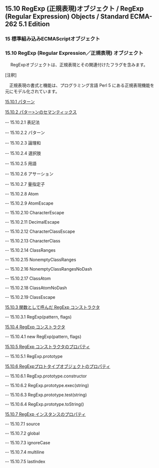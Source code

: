 15.10 RegExp (正規表現)オブジェクト / RegExp (Regular Expression) Objects / Standard ECMA-262 5.1 Edition
---------------------------------------------------------------------------------------------------------

### 15 標準組み込みECMAScriptオブジェクト

### 15.10 RegExp (Regular Expression／正規表現) オブジェクト

　 RegExpオブジェクトは、正規表現とその関連付けたフラグを含みます。

[注釈]

　正規表現の書式と機能は、プログラミング言語 Perl 5
にある正規表現機能を元にモデル化されています。

[15.10.1
パターン](/hp/it/internet/homepage/script/ecmascript/ecma262_51/contents/15/15_10/15_10_1/ "パターン")

[15.10.2
パター\>ンのセマンティックス](/hp/it/internet/homepage/script/ecmascript/ecma262_51/contents/15/15_10/15_10_2/ "パターンのセマンティックス")

-- 15.10.2.1 表記法

-- 15.10.2.2 パターン

-- 15.10.2.3 論理和

-- 15.10.2.4 選択肢

-- 15.10.2.5 用語

-- 15.10.2.6 アサーション

-- 15.10.2.7 量指定子

-- 15.10.2.8 Atom

-- 15.10.2.9 AtomEscape

-- 15.10.2.10 CharacterEscape

-- 15.10.2.11 DecimalEscape

-- 15.10.2.12 CharacterClassEscape

-- 15.10.2.13 CharacterClass

-- 15.10.2.14 ClassRanges

-- 15.10.2.15 NonemptyClassRanges

-- 15.10.2.16 NonemptyClassRangesNoDash

-- 15.10.2.17 ClassAtom

-- 15.10.2.18 ClassAtomNoDash

-- 15.10.2.19 ClassEscape

[15.10.3 関数として呼んだ RegExp
コンストラクタ](/hp/it/internet/homepage/script/ecmascript/ecma262_51/contents/15/15_10/15_10_3/ "関数として呼んだ RegExp コンストラクタ")

-- 15.10.3.1 RegExp(pattern, flags)

[15.10.4 RegExp
コンストラクタ](/hp/it/internet/homepage/script/ecmascript/ecma262_51/contents/15/15_10/15_10_4/ "RegExp コンストラクタ")

-- 15.10.4.1 new RegExp(pattern, flags)

[15.10.5 RegExp
コンストラクタのプロパティ](/hp/it/internet/homepage/script/ecmascript/ecma262_51/contents/15/15_10/15_10_5/ "RegExp コンストラクタのプロパティ")

-- 15.10.5.1 RegExp.prototype

[15.10.6
RegExpプロトタイプオブジェクトのプロパティ](/hp/it/internet/homepage/script/ecmascript/ecma262_51/contents/15/15_10/15_10_6/ "RegExpプロトタイプオブジェクトのプロパティ")

-- 15.10.6.1 RegExp.prototype.constructor

-- 15.10.6.2 RegExp.prototype.exec(string)

-- 15.10.6.3 RegExp.prototype.test(string)

-- 15.10.6.4 RegExp.prototype.toString()

[15.10.7 RegExp
インスタンスのプロパティ](/hp/it/internet/homepage/script/ecmascript/ecma262_51/contents/15/15_10/15_10_7/ "RegExp インスタンスのプロパティ")

-- 15.10.7.1 source

-- 15.10.7.2 global

-- 15.10.7.3 ignoreCase

-- 15.10.7.4 multiline

-- 15.10.7.5 lastIndex
